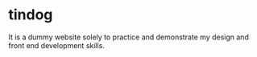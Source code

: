 # tindog
It is a dummy website solely to practice and demonstrate my design and front end development skills.
